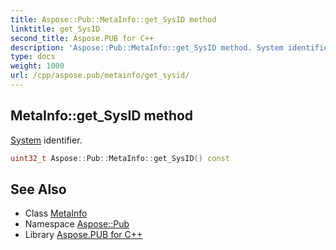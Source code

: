 ```yaml
---
title: Aspose::Pub::MetaInfo::get_SysID method
linktitle: get_SysID
second_title: Aspose.PUB for C++
description: 'Aspose::Pub::MetaInfo::get_SysID method. System identifier in C++.'
type: docs
weight: 1000
url: /cpp/aspose.pub/metainfo/get_sysid/
---
```

## MetaInfo::get_SysID method


[System](../../../system/) identifier.

```cpp
uint32_t Aspose::Pub::MetaInfo::get_SysID() const
```

## See Also

* Class [MetaInfo](../)
* Namespace [Aspose::Pub](../../)
* Library [Aspose.PUB for C++](../../../)
